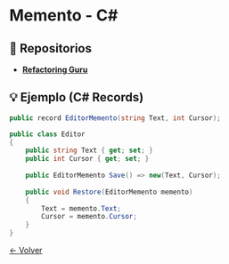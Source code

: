 # Memento - C#

## 🌟 Repositorios
- **[Refactoring Guru](https://refactoring.guru/design-patterns/memento/csharp/example)**

## 💡 Ejemplo (C# Records)
```csharp
public record EditorMemento(string Text, int Cursor);

public class Editor
{
    public string Text { get; set; }
    public int Cursor { get; set; }
    
    public EditorMemento Save() => new(Text, Cursor);
    
    public void Restore(EditorMemento memento)
    {
        Text = memento.Text;
        Cursor = memento.Cursor;
    }
}
```

[← Volver](../README.md)
